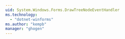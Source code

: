 ```yaml
---
uid: System.Windows.Forms.DrawTreeNodeEventHandler
ms.technology: 
  - "dotnet-winforms"
ms.author: "kempb"
manager: "ghogen"
---
```

